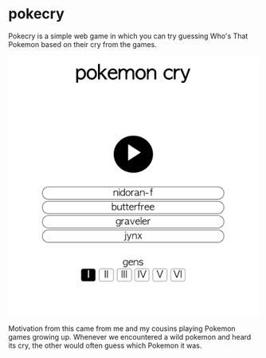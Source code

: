 # pokecry

Pokecry is a simple web game in which you can try guessing Who's That Pokemon based on their cry from the games.

![game preview](pokecry.png)

Motivation from this came from me and my cousins playing Pokemon games growing up. Whenever we encountered a wild pokemon and heard its cry, the other would often guess which Pokemon it was.
